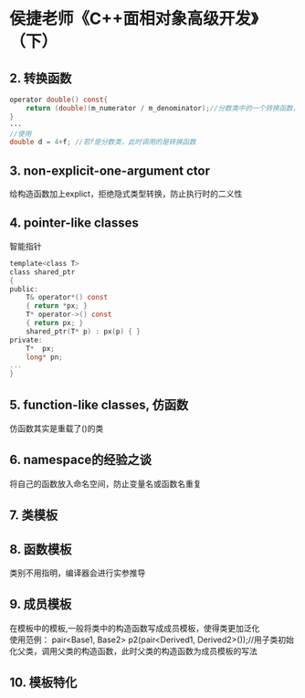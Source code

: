 # 侯捷老师《C++面相对象高级开发》（下）   
## 2. 转换函数  
```c
operator double() const{
    return (double)(m_numerator / m_denominator);//分数类中的一个转换函数，将分数转换成double
}
···
//使用
double d = 4+f; //若f是分数类，此时调用的是转换函数   
```
## 3. non-explicit-one-argument ctor  
给构造函数加上explict，拒绝隐式类型转换，防止执行时的二义性  

## 4. pointer-like classes   
智能指针  
```c
template<class T>
class shared_ptr
{
public:
    T& operator*() const
    { return *px; }
    T* operator->() const
    { return px; }
    shared_ptr(T* p) : px(p) { }
private:
    T*  px;
    long* pn;
...
}

```
## 5. function-like classes, 仿函数    
仿函数其实是重载了()的类  

## 6. namespace的经验之谈   
将自己的函数放入命名空间，防止变量名或函数名重复   

## 7. 类模板  
## 8. 函数模板  
类别不用指明，编译器会进行实参推导   
## 9. 成员模板  
在模板中的模板,一般将类中的构造函数写成成员模板，使得类更加泛化       
使用范例： pair<Base1, Base2> p2(pair<Derived1, Derived2>());//用子类初始化父类，调用父类的构造函数，此时父类的构造函数为成员模板的写法   
## 10. 模板特化  
